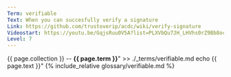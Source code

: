 ```yaml
---
Term: verifiable
Text: When you can succesfully verify a signature
Link: https://github.com/trustoverip/acdc/wiki/verify-signature
Videostart: https://youtu.be/GqjsRuu0V5A?list=PLXVbQu7JH_LHVhs0rZ9Bb8ocyKlPljkaG&t=19m34s
Level: 7
---
```


{{ page.collection }} -- **{{ page.term }}**" >> ./_terms/verifiable.md
    echo  {{ page.text }}"
{% include_relative glossary/verifiable.md %}

